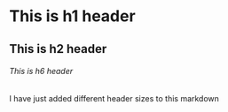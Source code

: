 # This is h1 header
## This is h2 header
###### This is h6 header
I have just added different header sizes to this markdown
